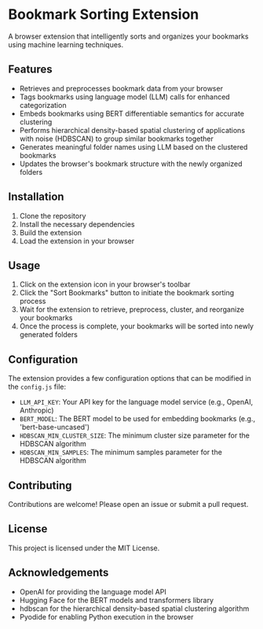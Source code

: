 # Bookmark Sorting Extension
A browser extension that intelligently sorts and organizes your bookmarks using machine learning techniques.

## Features
- Retrieves and preprocesses bookmark data from your browser
- Tags bookmarks using language model (LLM) calls for enhanced categorization
- Embeds bookmarks using BERT differentiable semantics for accurate clustering
- Performs hierarchical density-based spatial clustering of applications with noise (HDBSCAN) to group similar bookmarks together
- Generates meaningful folder names using LLM based on the clustered bookmarks
- Updates the browser's bookmark structure with the newly organized folders

## Installation
1. Clone the repository
2. Install the necessary dependencies
3. Build the extension
4. Load the extension in your browser

## Usage
1. Click on the extension icon in your browser's toolbar
2. Click the "Sort Bookmarks" button to initiate the bookmark sorting process
3. Wait for the extension to retrieve, preprocess, cluster, and reorganize your bookmarks
4. Once the process is complete, your bookmarks will be sorted into newly generated folders

## Configuration
The extension provides a few configuration options that can be modified in the `config.js` file:
- `LLM_API_KEY`: Your API key for the language model service (e.g., OpenAI, Anthropic)
- `BERT_MODEL`: The BERT model to be used for embedding bookmarks (e.g., 'bert-base-uncased')
- `HDBSCAN_MIN_CLUSTER_SIZE`: The minimum cluster size parameter for the HDBSCAN algorithm
- `HDBSCAN_MIN_SAMPLES`: The minimum samples parameter for the HDBSCAN algorithm

## Contributing
Contributions are welcome! Please open an issue or submit a pull request.

## License
This project is licensed under the MIT License.

## Acknowledgements
- OpenAI for providing the language model API
- Hugging Face for the BERT models and transformers library
- hdbscan for the hierarchical density-based spatial clustering algorithm
- Pyodide for enabling Python execution in the browser